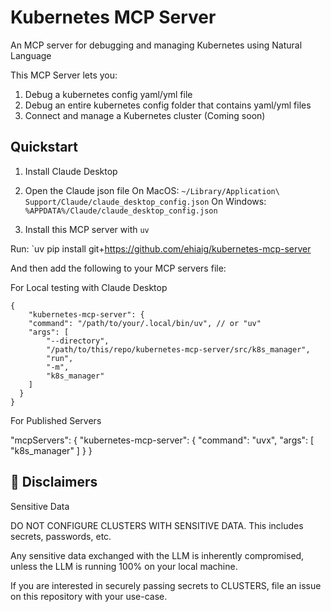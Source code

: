 # Kubernetes MCP Server

An MCP server for debugging and managing Kubernetes using Natural Language

This MCP Server lets you:
1. Debug a kubernetes config yaml/yml file
2. Debug an entire kubernetes config folder that contains yaml/yml files
3. Connect and manage a Kubernetes cluster (Coming soon)


## Quickstart
1. Install Claude Desktop
2. Open the Claude json file
  On MacOS: `~/Library/Application\ Support/Claude/claude_desktop_config.json`
  On Windows: `%APPDATA%/Claude/claude_desktop_config.json`

3. Install this MCP server with `uv`

Run: `uv pip install git+https://github.com/ehiaig/kubernetes-mcp-server

And then add the following to your MCP servers file:

For Local testing with Claude Desktop
```
{
    "kubernetes-mcp-server": {
    "command": "/path/to/your/.local/bin/uv", // or "uv"
    "args": [
        "--directory",
        "/path/to/this/repo/kubernetes-mcp-server/src/k8s_manager",
        "run",
        "-m",
        "k8s_manager"
    ]
  }
}
```

For Published Servers

"mcpServers": {
  "kubernetes-mcp-server": {
    "command": "uvx",
    "args": [
      "k8s_manager"
    ]
  }
}


## 🚧 Disclaimers

Sensitive Data

DO NOT CONFIGURE CLUSTERS WITH SENSITIVE DATA. This includes secrets, passwords, etc.

Any sensitive data exchanged with the LLM is inherently compromised, unless the LLM is running 100% on your local machine.

If you are interested in securely passing secrets to CLUSTERS, file an issue on this repository with your use-case.